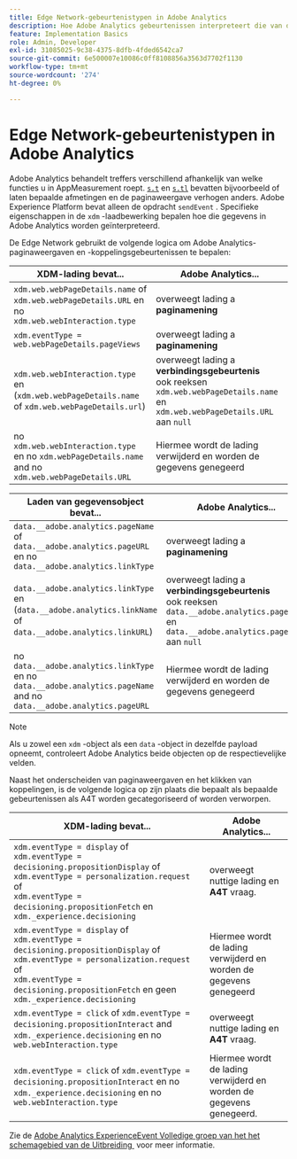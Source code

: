 ```yaml
---
title: Edge Network-gebeurtenistypen in Adobe Analytics
description: Hoe Adobe Analytics gebeurtenissen interpreteert die van de Edge Network zijn ontvangen.
feature: Implementation Basics
role: Admin, Developer
exl-id: 31085025-9c38-4375-8dfb-4fded6542ca7
source-git-commit: 6e500007e10086c0ff8108856a3563d7702f1130
workflow-type: tm+mt
source-wordcount: '274'
ht-degree: 0%

---
```


# Edge Network-gebeurtenistypen in Adobe Analytics

Adobe Analytics behandelt treffers verschillend afhankelijk van welke functies u in AppMeasurement roept. [`s.t`](/help/implement/vars/functions/t-method.md) en [`s.tl`](/help/implement/vars/functions/tl-method.md) bevatten bijvoorbeeld of laten bepaalde afmetingen en de paginaweergave verhogen anders. Adobe Experience Platform bevat alleen de opdracht `sendEvent` . Specifieke eigenschappen in de `xdm` -laadbewerking bepalen hoe die gegevens in Adobe Analytics worden geïnterpreteerd.

De Edge Network gebruikt de volgende logica om Adobe Analytics-paginaweergaven en -koppelingsgebeurtenissen te bepalen:

| XDM-lading bevat... | Adobe Analytics... |
|---|---|
| `xdm.web.webPageDetails.name` of `xdm.web.webPageDetails.URL` en no `xdm.web.webInteraction.type` | overweegt lading a **paginamening** |
| `xdm.eventType = web.webPageDetails.pageViews` | overweegt lading a **paginamening** |
| `xdm.web.webInteraction.type` en (`xdm.web.webPageDetails.name` of `xdm.web.webPageDetails.url`) | overweegt lading a **verbindingsgebeurtenis** <br/> ook reeksen `xdm.web.webPageDetails.name` en `xdm.web.webPageDetails.URL` aan `null` |
| no `xdm.web.webInteraction.type` en no `xdm.webPageDetails.name` and no `xdm.web.webPageDetails.URL` | Hiermee wordt de lading verwijderd en worden de gegevens genegeerd |

| Laden van gegevensobject bevat... | Adobe Analytics... |
|---|---|
| `data.__adobe.analytics.pageName` of `data.__adobe.analytics.pageURL` en no `data.__adobe.analytics.linkType` | overweegt lading a **paginamening** |
| `data.__adobe.analytics.linkType` en (`data.__adobe.analytics.linkName` of `data.__adobe.analytics.linkURL`) | overweegt lading a **verbindingsgebeurtenis** <br/> ook reeksen `data.__adobe.analytics.pageName` en `data.__adobe.analytics.pageURL` aan `null` |
| no `data.__adobe.analytics.linkType` en no `data.__adobe.analytics.pageName` and no `data.__adobe.analytics.pageURL` | Hiermee wordt de lading verwijderd en worden de gegevens genegeerd |

>[!NOTE]
>
>Als u zowel een `xdm` -object als een `data` -object in dezelfde payload opneemt, controleert Adobe Analytics beide objecten op de respectievelijke velden.

Naast het onderscheiden van paginaweergaven en het klikken van koppelingen, is de volgende logica op zijn plaats die bepaalt als bepaalde gebeurtenissen als A4T worden gecategoriseerd of worden verworpen.

| XDM-lading bevat... | Adobe Analytics... |
|---|---|
| `xdm.eventType = display` of <br/>`xdm.eventType = decisioning.propositionDisplay` of <br/>`xdm.eventType = personalization.request` of <br/>`xdm.eventType = decisioning.propositionFetch` en `xdm._experience.decisioning` | overweegt nuttige lading en **A4T** vraag. |
| `xdm.eventType = display` of <br/>`xdm.eventType = decisioning.propositionDisplay` of <br/>`xdm.eventType = personalization.request` of <br/>`xdm.eventType = decisioning.propositionFetch` en geen `xdm._experience.decisioning` | Hiermee wordt de lading verwijderd en worden de gegevens genegeerd |
| `xdm.eventType = click` of `xdm.eventType = decisioning.propositionInteract` and `xdm._experience.decisioning` en no `web.webInteraction.type` | overweegt nuttige lading en **A4T** vraag. |
| `xdm.eventType = click` of `xdm.eventType = decisioning.propositionInteract` en no `xdm._experience.decisioning` en no `web.webInteraction.type` | Hiermee wordt de lading verwijderd en worden de gegevens genegeerd. |

Zie de [&#x200B; Adobe Analytics ExperienceEvent Volledige groep van het het schemagebied van de Uitbreiding &#x200B;](https://experienceleague.adobe.com/nl/docs/experience-platform/xdm/field-groups/event/analytics-full-extension) voor meer informatie.
